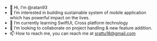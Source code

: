 - 👋 Hi, I’m @ratan93
- 👀 I’m interested in building sustainable system of mobile application which has powerful impact on the lives.
- 🌱 I’m currently learning SwiftUI, Cross platform technology
- 💞️ I’m looking to collaborate on project handling & new feature addition.
- 📫 How to reach me, you can reach me at srattu18@gmail.com

<!---
ratan93/ratan93 is a ✨ special ✨ repository because its `README.md` (this file) appears on your GitHub profile.
You can click the Preview link to take a look at your changes.
--->
